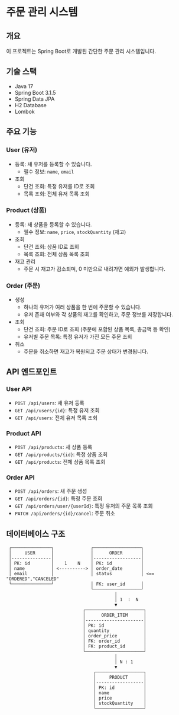 # 주문 관리 시스템

## 개요
이 프로젝트는 Spring Boot로 개발된 간단한 주문 관리 시스템입니다.

## 기술 스택
- Java 17
- Spring Boot 3.1.5
- Spring Data JPA
- H2 Database
- Lombok

## 주요 기능

### User (유저)
- 등록: 새 유저를 등록할 수 있습니다.
  - 필수 정보: `name`, `email`
- 조회
  - 단건 조회: 특정 유저를 ID로 조회
  - 목록 조회: 전체 유저 목록 조회

### Product (상품)
- 등록: 새 상품을 등록할 수 있습니다.
  - 필수 정보: `name`, `price`, `stockQuantity` (재고)
- 조회
  - 단건 조회: 상품 ID로 조회
  - 목록 조회: 전체 상품 목록 조회
- 재고 관리
  - 주문 시 재고가 감소되며, 0 미만으로 내려가면 예외가 발생합니다.

### Order (주문)
- 생성
  - 하나의 유저가 여러 상품을 한 번에 주문할 수 있습니다.
  - 유저 존재 여부와 각 상품의 재고를 확인하고, 주문 정보를 저장합니다.
- 조회
  - 단건 조회: 주문 ID로 조회 (주문에 포함된 상품 목록, 총금액 등 확인)
  - 유저별 주문 목록: 특정 유저가 가진 모든 주문 조회
- 취소
  - 주문을 취소하면 재고가 복원되고 주문 상태가 변경됩니다.

## API 엔드포인트

### User API
- `POST /api/users`: 새 유저 등록
- `GET /api/users/{id}`: 특정 유저 조회
- `GET /api/users`: 전체 유저 목록 조회

### Product API
- `POST /api/products`: 새 상품 등록
- `GET /api/products/{id}`: 특정 상품 조회
- `GET /api/products`: 전체 상품 목록 조회

### Order API
- `POST /api/orders`: 새 주문 생성
- `GET /api/orders/{id}`: 특정 주문 조회
- `GET /api/orders/user/{userId}`: 특정 유저의 주문 목록 조회
- `PATCH /api/orders/{id}/cancel`: 주문 취소

## 데이터베이스 구조
```
 ┌───────────────┐              ┌──────────────────┐
 │     USER      │              │      ORDER       │
 │---------------│              │------------------│
 │ PK: id        │    1    N    │ PK: id           │
 │ name          │ <----------> │ order_date       │
 │ email         │              │ status           │ <== "ORDERED","CANCELED"
 └───────────────┘              │ FK: user_id      │
                                └──────────────────┘
                                         │
                                         │ 1  :  N
                                         ▼
                             ┌──────────────────────┐
                             │      ORDER_ITEM      │
                             │----------------------│
                             │ PK: id               │
                             │ quantity             │
                             │ order_price          │
                             │ FK: order_id         │
                             │ FK: product_id       │
                             └──────────────────────┘
                                         │
                                         │ N : 1
                                         ▼
                                 ┌──────────────────┐
                                 │     PRODUCT      │
                                 │------------------│
                                 │ PK: id           │
                                 │ name             │
                                 │ price            │
                                 │ stockQuantity    │
                                 └──────────────────┘
```